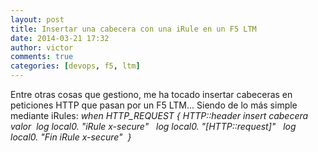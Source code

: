 ```yaml
---
layout: post
title: Insertar una cabecera con una iRule en un F5 LTM
date: 2014-03-21 17:32
author: victor
comments: true
categories: [devops, f5, ltm]
---
```

Entre otras cosas que gestiono, me ha tocado insertar cabeceras en peticiones HTTP que pasan por un F5 LTM... Siendo de lo más simple mediante iRules:
<em>when HTTP_REQUEST {</em>
<em>HTTP::header insert cabecera valor</em>
<em> log local0. "iRule x-secure" </em>
<em> log local0. "[HTTP::request]" </em>
<em> log local0. "Fin iRule x-secure" </em>
<em>}</em>
